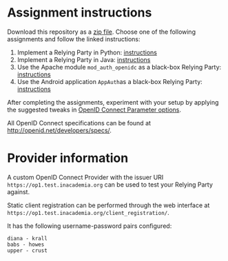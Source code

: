 # Assignment instructions
Download this repository as a [zip file](https://github.com/alejandro-perez/openid_course/archive/master.zip).
Choose one of the following assignments and follow the linked instructions:

1. Implement a Relying Party in Python: [instructions](python_skeleton/README.md)
1. Implement a Relying Party in Java: [instructions](java_skeleton/README.md)
1. Use the Apache module ``mod_auth_openidc`` as a black-box Relying Party: [instructions](apache_skeleton/README.md)
1. Use the Android application `AppAuth`as a black-box Relying Party: [instructions](android_skeleton/README.md)
 
After completing the assignments, experiment with your setup by applying the
suggested tweaks in [OpenID Connect Parameter options](parameter_exercises.md). 

All OpenID Connect specifications can be found at http://openid.net/developers/specs/.

# Provider information

A custom OpenID Connect Provider with the issuer URI `https://op1.test.inacademia.org` can be used to test your Relying
Party against.

Static client registration can be performed through the web interface at `https://op1.test.inacademia.org/client_registration/`.

It has the following username-password pairs configured:
```
diana - krall
babs - howes
upper - crust
```
